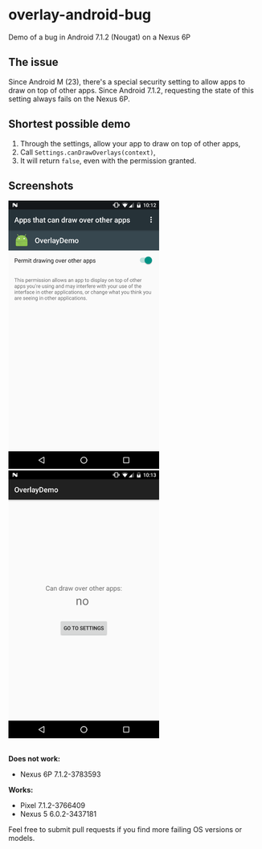 # overlay-android-bug
Demo of a bug in Android 7.1.2 (Nougat) on a Nexus 6P

## The issue

Since Android M (23), there's a special security setting to allow apps to draw on top of other apps. Since Android 7.1.2, requesting the state of this setting always fails on the Nexus 6P.

## Shortest possible demo

1. Through the settings, allow your app to draw on top of other apps,
2. Call `Settings.canDrawOverlays(context)`,
3. It will return `false`, even with the permission granted.

## Screenshots

<img src="https://github.com/Pixplicity/overlay-android-bug/blob/master/screenshots/screenshot1.png?raw=true" width="300" /> <img src="https://github.com/Pixplicity/overlay-android-bug/blob/master/screenshots/screenshot2.png?raw=true" width="300" />

## 

**Does not work:**

- Nexus 6P 7.1.2-3783593

**Works:**

- Pixel 7.1.2-3766409
- Nexus 5 6.0.2-3437181

Feel free to submit pull requests if you find more failing OS versions or models.
